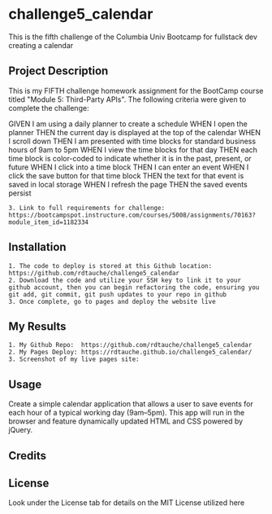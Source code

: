 # challenge5_calendar
This is the fifth challenge of the Columbia Univ Bootcamp for fullstack dev creating a calendar

## Project Description

This is my FIFTH challenge homework assignment for the BootCamp course titled "Module 5:  Third-Party APIs".  The following criteria were given to complete the challenge:

GIVEN I am using a daily planner to create a schedule
WHEN I open the planner
THEN the current day is displayed at the top of the calendar
WHEN I scroll down
THEN I am presented with time blocks for standard business hours of 9am to 5pm
WHEN I view the time blocks for that day
THEN each time block is color-coded to indicate whether it is in the past, present, or future
WHEN I click into a time block
THEN I can enter an event
WHEN I click the save button for that time block
THEN the text for that event is saved in local storage
WHEN I refresh the page
THEN the saved events persist

    3. Link to full requirements for challenge:  https://bootcampspot.instructure.com/courses/5008/assignments/70163?module_item_id=1182334

## Installation

    1. The code to deploy is stored at this Github location:  https://github.com/rdtauche/challenge5_calendar
    2. Download the code and utilize your SSH key to link it to your github account, then you can begin refactoring the code, ensuring you git add, git commit, git push updates to your repo in github
    3. Once complete, go to pages and deploy the website live

## My Results
    1. My Github Repo:  https://github.com/rdtauche/challenge5_calendar
    2. My Pages Deploy: https://rdtauche.github.io/challenge5_calendar/
    3. Screenshot of my live pages site:



## Usage

Create a simple calendar application that allows a user to save events for each hour of a typical working day (9am–5pm). This app will run in the browser and feature dynamically updated HTML and CSS powered by jQuery.

## Credits



## License

Look under the License tab for details on the MIT License utilized here
